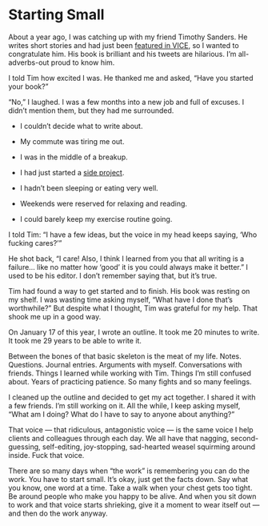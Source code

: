 

# Starting Small

About a year ago, I was catching up with my friend Timothy Sanders. He writes short stories and had just been
[featured in VICE](http://www.vice.com/read/pimp-c-and-raisin-brain-crunch-are-inextricable-parts-of-reality),
so I wanted to congratulate him. His book is brilliant and his tweets are hilarious. I’m all-adverbs-out
proud to know him.

I told Tim how excited I was. He thanked me and asked, “Have you started your book?”

“No,” I laughed. I was a few months into a new job and full of excuses. I didn’t mention them, but they
had me surrounded.

 *  I couldn’t decide what to write about.

 *  My commute was tiring me out.

 *  I was in the middle of a breakup.

 *  I had just started a [side project](http://bornhungrymag.com).

 *  I hadn’t been sleeping or eating very well.

 *  Weekends were reserved for relaxing and reading.

 *  I could barely keep my exercise routine going.

I told Tim: “I have a few ideas, but the voice in my head keeps saying, ‘Who fucking cares?’”

He shot back, “I care! Also, I think I learned from you that all writing is a failure… like no matter how
‘good’ it is you could always make it better.” I used to be his editor. I don’t remember saying that,
but it’s true.

Tim had found a way to get started and to finish. His book was resting on my shelf. I was wasting time asking
myself, “What have I done that’s worthwhile?” But despite what I thought, Tim was grateful for my help.
That shook me up in a good way.

On January 17 of this year, I wrote an outline. It took me 20 minutes to write. It took me 29 years to be able
to write it.

Between the bones of that basic skeleton is the meat of my life. Notes. Questions. Journal entries. Arguments
with myself. Conversations with friends. Things I learned while working with Tim. Things I’m still confused
about. Years of practicing patience. So many fights and so many feelings.

I cleaned up the outline and decided to get my act together. I shared it with a few friends. I’m still
working on it. All the while, I keep asking myself, “What am I doing? What do I have to say to anyone about
anything?”

That voice — that ridiculous, antagonistic voice — is the same voice I help clients and colleagues through
each day. We all have that nagging, second-guessing, self-editing, joy-stopping, sad-hearted weasel squirming
around inside. Fuck that voice.

There are so many days when “the work” is remembering you can do the work. You have to start small. It’s
okay, just get the facts down. Say what you know, one word at a time. Take a walk when your chest gets too
tight. Be around people who make you happy to be alive. And when you sit down to work and that voice starts
shrieking, give it a moment to wear itself out — and then do the work anyway.
